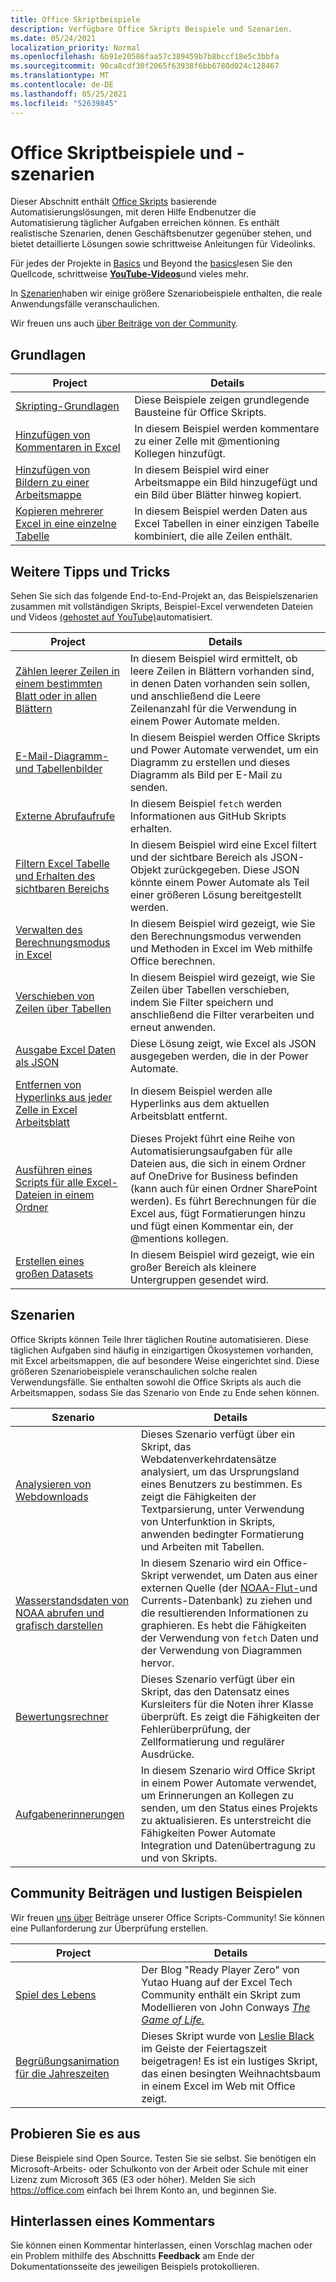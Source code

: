 ```yaml
---
title: Office Skriptbeispiele
description: Verfügbare Office Skripts Beispiele und Szenarien.
ms.date: 05/24/2021
localization_priority: Normal
ms.openlocfilehash: 6b91e20586faa57c389459b7b8bccf18e5c3bbfa
ms.sourcegitcommit: 90ca8cdf30f2065f63938f6bb6780d024c128467
ms.translationtype: MT
ms.contentlocale: de-DE
ms.lasthandoff: 05/25/2021
ms.locfileid: "52639845"
---
```

# <a name="office-scripts-samples-and-scenarios"></a>Office Skriptbeispiele und -szenarien

Dieser Abschnitt enthält [Office Skripts](../../overview/excel.md) basierende Automatisierungslösungen, mit deren Hilfe Endbenutzer die Automatisierung täglicher Aufgaben erreichen können. Es enthält realistische Szenarien, denen Geschäftsbenutzer gegenüber stehen, und bietet detaillierte Lösungen sowie schrittweise Anleitungen für Videolinks.

Für jedes der Projekte in [Basics](#basics) und Beyond the [basics](#beyond-the-basics)lesen Sie den Quellcode, schrittweise [**YouTube-Videos**](https://www.youtube.com/playlist?list=PLr3zVPZrMOUMl88fs8uc2GGAePRnNe6m0)und vieles mehr.

In [Szenarien](#scenarios)haben wir einige größere Szenariobeispiele enthalten, die reale Anwendungsfälle veranschaulichen.

Wir freuen uns auch [über Beiträge von der Community](#community-contributions-and-fun-samples).

## <a name="basics"></a>Grundlagen

| Project | Details |
|---------|---------|
| [Skripting-Grundlagen](../excel-samples.md) | Diese Beispiele zeigen grundlegende Bausteine für Office Skripts. |
| [Hinzufügen von Kommentaren in Excel](add-excel-comments.md) | In diesem Beispiel werden kommentare zu einer Zelle mit @mentioning Kollegen hinzufügt. |
| [Hinzufügen von Bildern zu einer Arbeitsmappe](add-image-to-workbook.md) | In diesem Beispiel wird einer Arbeitsmappe ein Bild hinzugefügt und ein Bild über Blätter hinweg kopiert.|
| [Kopieren mehrerer Excel in eine einzelne Tabelle](copy-tables-combine.md) | In diesem Beispiel werden Daten aus Excel Tabellen in einer einzigen Tabelle kombiniert, die alle Zeilen enthält. |

## <a name="beyond-the-basics"></a>Weitere Tipps und Tricks

Sehen Sie sich das folgende End-to-End-Projekt an, das Beispielszenarien zusammen mit vollständigen Skripts, Beispiel-Excel verwendeten Dateien und Videos [(gehostet auf YouTube)](https://www.youtube.com/playlist?list=PLr3zVPZrMOUMl88fs8uc2GGAePRnNe6m0)automatisiert.

| Project | Details |
|---------|---------|
| [Zählen leerer Zeilen in einem bestimmten Blatt oder in allen Blättern](count-blank-rows.md) | In diesem Beispiel wird ermittelt, ob leere Zeilen in Blättern vorhanden sind, in denen Daten vorhanden sein sollen, und anschließend die Leere Zeilenanzahl für die Verwendung in einem Power Automate melden. |
| [E-Mail-Diagramm- und Tabellenbilder](email-images-chart-table.md) | In diesem Beispiel werden Office Skripts und Power Automate verwendet, um ein Diagramm zu erstellen und dieses Diagramm als Bild per E-Mail zu senden. |
| [Externe Abrufaufrufe](external-fetch-calls.md) | In diesem Beispiel `fetch` werden Informationen aus GitHub Skripts erhalten. |
| [Filtern Excel Tabelle und Erhalten des sichtbaren Bereichs](filter-table-get-visible-range.md) | In diesem Beispiel wird eine Excel filtert und der sichtbare Bereich als JSON-Objekt zurückgegeben. Diese JSON könnte einem Power Automate als Teil einer größeren Lösung bereitgestellt werden. |
| [Verwalten des Berechnungsmodus in Excel](excel-calculation.md) | In diesem Beispiel wird gezeigt, wie Sie den Berechnungsmodus verwenden und Methoden in Excel im Web mithilfe Office berechnen. |
| [Verschieben von Zeilen über Tabellen](move-rows-across-tables.md) | In diesem Beispiel wird gezeigt, wie Sie Zeilen über Tabellen verschieben, indem Sie Filter speichern und anschließend die Filter verarbeiten und erneut anwenden. |
| [Ausgabe Excel Daten als JSON](get-table-data.md) | Diese Lösung zeigt, wie Excel als JSON ausgegeben werden, die in der Power Automate. |
| [Entfernen von Hyperlinks aus jeder Zelle in Excel Arbeitsblatt](remove-hyperlinks-from-cells.md) | In diesem Beispiel werden alle Hyperlinks aus dem aktuellen Arbeitsblatt entfernt. |
| [Ausführen eines Scripts für alle Excel-Dateien in einem Ordner](automate-tasks-on-all-excel-files-in-folder.md) | Dieses Projekt führt eine Reihe von Automatisierungsaufgaben für alle Dateien aus, die sich in einem Ordner auf OneDrive for Business befinden (kann auch für einen Ordner SharePoint werden). Es führt Berechnungen für die Excel aus, fügt Formatierungen hinzu und fügt einen Kommentar ein, der @mentions kollegen. |
| [Erstellen eines großen Datasets](write-large-dataset.md) | In diesem Beispiel wird gezeigt, wie ein großer Bereich als kleinere Untergruppen gesendet wird. |

## <a name="scenarios"></a>Szenarien

Office Skripts können Teile Ihrer täglichen Routine automatisieren. Diese täglichen Aufgaben sind häufig in einzigartigen Ökosystemen vorhanden, mit Excel arbeitsmappen, die auf besondere Weise eingerichtet sind. Diese größeren Szenariobeispiele veranschaulichen solche realen Verwendungsfälle. Sie enthalten sowohl die Office Skripts als auch die Arbeitsmappen, sodass Sie das Szenario von Ende zu Ende sehen können.

| Szenario | Details |
|---------|---------|
| [Analysieren von Webdownloads](../scenarios/analyze-web-downloads.md) | Dieses Szenario verfügt über ein Skript, das Webdatenverkehrdatensätze analysiert, um das Ursprungsland eines Benutzers zu bestimmen. Es zeigt die Fähigkeiten der Textparsierung, unter Verwendung von Unterfunktion in Skripts, anwenden bedingter Formatierung und Arbeiten mit Tabellen. |
| [Wasserstandsdaten von NOAA abrufen und grafisch darstellen](../scenarios/noaa-data-fetch.md) | In diesem Szenario wird ein Office-Skript verwendet, um Daten aus einer externen Quelle (der [NOAA-Flut-](https://tidesandcurrents.noaa.gov/)und Currents-Datenbank) zu ziehen und die resultierenden Informationen zu graphieren. Es hebt die Fähigkeiten der Verwendung von `fetch` Daten und der Verwendung von Diagrammen hervor. |
| [Bewertungsrechner](../scenarios/grade-calculator.md) | Dieses Szenario verfügt über ein Skript, das den Datensatz eines Kursleiters für die Noten ihrer Klasse überprüft. Es zeigt die Fähigkeiten der Fehlerüberprüfung, der Zellformatierung und regulärer Ausdrücke. |
| [Aufgabenerinnerungen](../scenarios/task-reminders.md) | In diesem Szenario wird Office Skript in einem Power Automate verwendet, um Erinnerungen an Kollegen zu senden, um den Status eines Projekts zu aktualisieren. Es unterstreicht die Fähigkeiten Power Automate Integration und Datenübertragung zu und von Skripts. |

## <a name="community-contributions-and-fun-samples"></a>Community Beiträgen und lustigen Beispielen

Wir freuen [uns über](https://github.com/OfficeDev/office-scripts-docs/blob/master/Contributing.md) Beiträge unserer Office Scripts-Community! Sie können eine Pullanforderung zur Überprüfung erstellen.

| Project | Details |
|---------|---------|
| [Spiel des Lebens](https://techcommunity.microsoft.com/t5/excel-blog/ready-player-zero/ba-p/2246208) | Der Blog "Ready Player Zero" von Yutao Huang auf der Excel Tech Community enthält ein Skript zum Modellieren von John Conways [*The Game of Life.*](https://en.wikipedia.org/wiki/Conway%27s_Game_of_Life) |
| [Begrüßungsanimation für die Jahreszeiten](community-seasons-greetings.md) | Dieses Skript wurde von [Leslie Black](https://www.linkedin.com/in/lesblackconsultant/) im Geiste der Feiertagszeit beigetragen! Es ist ein lustiges Skript, das einen besingten Weihnachtsbaum in einem Excel im Web mit Office zeigt. |

## <a name="try-it-out"></a>Probieren Sie es aus

Diese Beispiele sind Open Source. Testen Sie sie selbst. Sie benötigen ein Microsoft-Arbeits- oder Schulkonto von der Arbeit oder Schule mit einer Lizenz zum Microsoft 365 (E3 oder höher). Melden Sie sich https://office.com einfach bei Ihrem Konto an, und beginnen Sie.

## <a name="leave-a-comment"></a>Hinterlassen eines Kommentars

Sie können einen Kommentar hinterlassen, einen Vorschlag machen oder ein Problem mithilfe des Abschnitts **Feedback** am Ende der Dokumentationsseite des jeweiligen Beispiels protokollieren.
